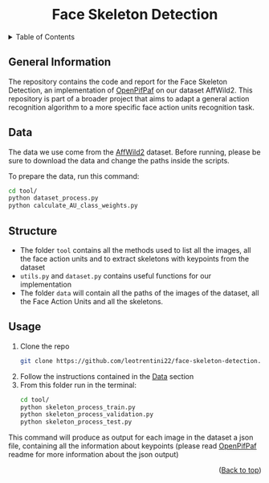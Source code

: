 
<div id="top"></div>

<br />
<div align="center">
<h1 align="center">Face Skeleton Detection</h1>

</div>

<details>
  <summary>Table of Contents</summary>
  <ol>
    <li><a href="#General-Information">General Information</a></li>
    <li><a href="#Data">Data</a></li>
    <li><a href="#Structure">Structure</a></li>
    <li><a href="#Usage">Usage</a></li>
  </ol>
</details>

## General Information

The repository contains the code and report for the Face Skeleton Detection, an implementation of [OpenPifPaf](https://openpifpaf.github.io/intro.html) on our dataset AffWild2. This repository is part of a broader project that aims to adapt a general action recognition algorithm to a more specific face action units recognition task.

## Data

The data we use come from the [AffWild2](https://ibug.doc.ic.ac.uk/resources/aff-wild2/) dataset. Before running, please be sure to download the data and change the paths inside the scripts.

To prepare the data, run this command:
   ```sh
   cd tool/
   python dataset_process.py
   python calculate_AU_class_weights.py
   ```

## Structure

- The folder `tool` contains all the methods used to list all the images, all the face action units and to extract skeletons with keypoints from the dataset
- `utils.py` and `dataset.py` contains useful functions for our implementation
- The folder `data` will contain all the paths of the images of the dataset, all the Face Action Units and all the skeletons.

## Usage

1. Clone the repo
   ```sh
   git clone https://github.com/leotrentini22/face-skeleton-detection.git
   ```
2. Follow the instructions contained in the [Data](#data) section
3. From this folder run in the terminal:
   ```sh
   cd tool/
   python skeleton_process_train.py
   python skeleton_process_validation.py
   python skeleton_process_test.py
   ```
This command will produce as output for each image in the dataset a json file, containing all the information about keypoints (please read [OpenPifPaf](https://openpifpaf.github.io/intro.html) readme for more information about the json output)

<p align="right">(<a href="#top">Back to top</a>)</p>
